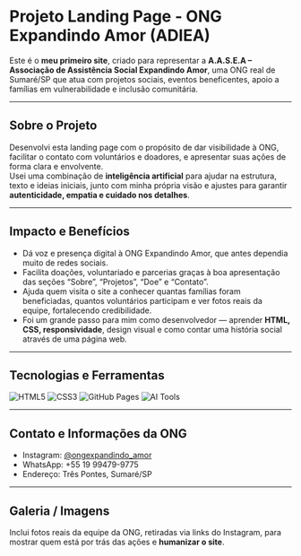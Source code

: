 # Projeto Landing Page - ONG Expandindo Amor (ADIEA)

Este é o **meu primeiro site**, criado para representar a **A.A.S.E.A – Associação de Assistência Social Expandindo Amor**, uma ONG real de Sumaré/SP que atua com projetos sociais, eventos beneficentes, apoio a famílias em vulnerabilidade e inclusão comunitária.

---

## Sobre o Projeto

Desenvolvi esta landing page com o propósito de dar visibilidade à ONG, facilitar o contato com voluntários e doadores, e apresentar suas ações de forma clara e envolvente.  
Usei uma combinação de **inteligência artificial** para ajudar na estrutura, texto e ideias iniciais, junto com minha própria visão e ajustes para garantir **autenticidade, empatia e cuidado nos detalhes**.

---

## Impacto e Benefícios

- Dá voz e presença digital à ONG Expandindo Amor, que antes dependia muito de redes sociais.  
- Facilita doações, voluntariado e parcerias graças à boa apresentação das seções “Sobre”, “Projetos”, “Doe” e “Contato”.  
- Ajuda quem visita o site a conhecer quantas famílias foram beneficiadas, quantos voluntários participam e ver fotos reais da equipe, fortalecendo credibilidade.  
- Foi um grande passo para mim como desenvolvedor — aprender **HTML, CSS, responsividade**, design visual e como contar uma história social através de uma página web.

---

## Tecnologias e Ferramentas

![HTML5](https://img.shields.io/badge/HTML5-E34F26?style=for-the-badge&logo=html5&logoColor=white)
![CSS3](https://img.shields.io/badge/CSS3-1572B6?style=for-the-badge&logo=css3&logoColor=white)
![GitHub Pages](https://img.shields.io/badge/GitHub%20Pages-181717?style=for-the-badge&logo=github&logoColor=white)
![AI Tools](https://img.shields.io/badge/AI%20Support-8E44AD?style=for-the-badge&logo=openai&logoColor=white)

---

## Contato e Informações da ONG

- Instagram: [@ongexpandindo_amor](https://www.instagram.com/ongexpandindo_amor)  
- WhatsApp: +55 19 99479-9775  
- Endereço: Três Pontes, Sumaré/SP  

---

## Galeria / Imagens

Inclui fotos reais da equipe da ONG, retiradas via links do Instagram, para mostrar quem está por trás das ações e **humanizar o site**.

